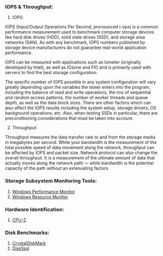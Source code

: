 ### IOPS & Throughput:
1. IOPS:

IOPS (Input/Output Operations Per Second, pronounced i-ops) is a common performance measurement used to benchmark computer storage devices like hard disk drives (HDD), solid state drives (SSD), and storage area networks (SAN). As with any benchmark, IOPS numbers published by storage device manufacturers do not guarantee real-world application performance.

IOPS can be measured with applications such as Iometer (originally developed by Intel), as well as IOzone and FIO and is primarily used with servers to find the best storage configuration.

The specific number of IOPS possible in any system configuration will vary greatly depending upon the variables the tester enters into the program, including the balance of read and write operations, the mix of sequential and random access patterns, the number of worker threads and queue depth, as well as the data block sizes. There are other factors which can also affect the IOPS results including the system setup, storage drivers, OS background operations, etc. Also, when testing SSDs in particular, there are preconditioning considerations that must be taken into account.

2. Throughput:

Throughput measures the data transfer rate to and from the storage media in megabytes per second. While your bandwidth is the measurement of the total possible speed of data movement along the network, throughput can be affected by IOPS and packet size. Network protocol can also change the overall throughput. It is a measurement of the ultimate amount of data that actually moves along the network path — while bandwidth is the potential capacity of the path without an extenuating factors.

### Storage Subsystem Monitoring Tools:
1. [Windows Performance Monitor](https://blogs.technet.microsoft.com/askperf/2014/07/17/windows-performance-monitor-overview/)
2. [Windows Resource Monitor](https://www.digitalcitizen.life/how-use-resource-monitor-windows-7)

### Hardware Identification:
1. [CPU-Z](https://www.cpuid.com/softwares/cpu-z.html)

### Disk Benchmarks:
1. [CrystalDiskMark](http://crystalmark.info/en/software/crystaldiskmark/)
2. [DiskSpd](https://gallery.technet.microsoft.com/DiskSpd-A-Robust-Storage-6ef84e62)

